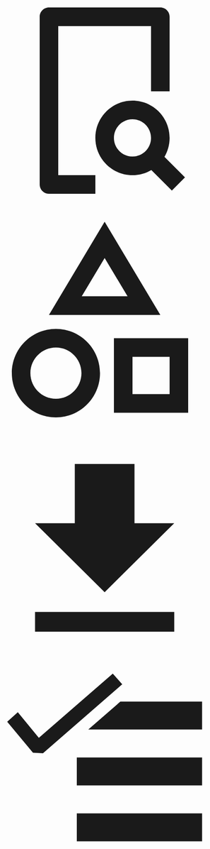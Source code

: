<!-- Upload Icon -->
<svg class="w-8 h-8" fill="currentColor" viewBox="0 0 24 24">
  <path d="M18 2C18.5523 2 19 2.44772 19 3V11H17V4H7V20H11V22H6C5.44772 22 5 21.5523 5 21V3C5 2.44772 5.44772 2 6 2H18ZM15 12C17.2091 12 19 13.7909 19 16C19 16.7419 18.798 17.4366 18.446 18.0322L20.6569 20.2426L19.2426 21.6569L17.0313 19.4466C16.4359 19.7982 15.7415 20 15 20C12.7909 20 11 18.2091 11 16C11 13.7909 12.7909 12 15 12ZM15 14C13.8954 14 13 14.8954 13 16C13 17.1046 13.8954 18 15 18C16.1046 18 17 17.1046 17 16C17 14.8954 16.1046 14 15 14Z"></path>
</svg>

<!-- Revenue Icon -->
<svg class="w-8 h-8 " fill="currentColor" viewBox="0 0 24 24">
  <path d="M11.9998 1L6 11H18L11.9998 1ZM11.9998 4.8873L14.4676 9H9.53232L11.9998 4.8873ZM6.75 20C5.23122 20 4 18.7688 4 17.25C4 15.7312 5.23122 14.5 6.75 14.5C8.26878 14.5 9.5 15.7312 9.5 17.25C9.5 18.7688 8.26878 20 6.75 20ZM6.75 22C9.37335 22 11.5 19.8734 11.5 17.25C11.5 14.6266 9.37335 12.5 6.75 12.5C4.12665 12.5 2 14.6266 2 17.25C2 19.8734 4.12665 22 6.75 22ZM15 15.5V19.5H19V15.5H15ZM13 21.5V13.5H21V21.5H13Z"></path>
</svg>

<!-- Identity Icon -->
<svg class="w-8 h-8" fill="currentColor" viewBox="0 0 512 512">
  <path d="M416 199.5h-91.4V64H187.4v135.5H96l160 158.1 160-158.1zM96 402.8V448h320v-45.2H96z"></path>
</svg>

<!-- Share Ratio Icon -->
<svg class="w-8 h-8" fill="currentColor" viewBox="0 0 16 16">
  <path fill-rule="evenodd" clip-rule="evenodd" d="M3.57 6.699l5.693-4.936L8.585 1 3.273 5.596l-1.51-1.832L1 4.442l1.85 2.214.72.043zM15 5H6.824l2.307-2H15v2zM6 7h9v2H6V7zm9 4H6v2h9v-2z"></path>
</svg>


<!-- how it works dots -->

<img class="w-full" src="https://cdn.rareblocks.xyz/collection/celebration/images/steps/2/curved-dotted-line.svg" alt="">